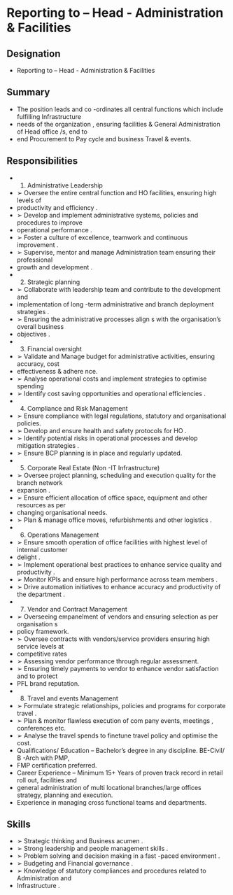 # Reporting to  – Head - Administration & Facilities

## Designation

* Reporting to  – Head - Administration & Facilities

## Summary

* The position leads and co -ordinates all central functions which include  fulfilling Infrastructure
* needs of the organization , ensuring facilities & General Administration of Head office /s, end to
* end Procurement to Pay cycle and business Travel & events.

## Responsibilities

* 1. Administrative Leadership
* ➢ Oversee the entire central function and HO facilities, ensuring high levels of
* productivity and efficiency .
* ➢ Develop and implement administrative systems, policies and procedures to improve
* operational performance .
* ➢ Foster a culture of excellence, teamwork and continuous improvement .
* ➢ Supervise, mentor and manage Administration team ensuring their professional
* growth and development .
* 2. Strategic planning
* ➢ Collaborate with leadership team and contribute to the development and
* implementation of long -term administrative and branch deployment strategies .
* ➢ Ensuring the administrative processes align s with the organisation’s overall business
* objectives .
* 3. Financial oversight
* ➢ Validate and Manage budget for administrative activities, ensuring accuracy, cost
* effectiveness & adhere nce.
* ➢ Analyse operational costs and implement strategies to optimise spending
* ➢ Identify cost saving opportunities and operational efficiencies .
* 4. Compliance and Risk Management
* ➢ Ensure compliance with legal regulations, statutory and organisational policies.
* ➢ Develop and ensure health and safety protocols for HO .
* ➢ Identify potential risks in operational processes and develop mitigation strategies .
* ➢ Ensure BCP planning is in place and regularly updated.
* 5. Corporate Real Estate (Non -IT Infrastructure)
* ➢ Oversee project planning, scheduling and execution quality for the branch network
* expansion .
* ➢ Ensure efficient allocation of office space, equipment and other resources as per
* changing organisational needs.
* ➢ Plan & manage office moves, refurbishments and other logistics .
* 6. Operations Management
* ➢ Ensure smooth operation of office facilities with highest level of internal customer
* delight .
* ➢ Implement operational best practices to enhance service quality and productivity .
* ➢ Monitor KPIs and ensure high performance across team members .
* ➢ Drive automation initiatives to enhance accuracy and productivity of the department .
* 7. Vendor and Contract Management
* ➢ Overseeing empanelment of vendors and ensuring selection as per organisation s
* policy  framework.
* ➢ Oversee contracts with vendors/service providers ensuring high service levels at
* competitive rates
* ➢ Assessing vendor performance through regular assessment.
* ➢ Ensuring timely payments to vendor to enhance vendor satisfaction and to protect
* PFL brand reputation.
* 8. Travel and events Management
* ➢ Formulate  strategic relationships, policies and programs for corporate travel .
* ➢ Plan & monitor flawless execution of com pany events, meetings , conferences etc.
* ➢ Analyse the travel spends to finetune travel policy and optimise the cost.
* Qualifications/ Education – Bachelor’s degree in any discipline. BE-Civil/ B -Arch with PMP,
* FMP certification preferred.
* Career Experience – Minimum 15+ Years of proven track record in retail roll out, facilities and
* general administration of multi locational branches/large offices strategy, planning and execution.
* Experience in managing cross functional teams and departments.

## Skills

* ➢ Strategic thinking and Business acumen .
* ➢ Strong leadership and people management skills .
* ➢ Problem solving and decision making in a fast -paced environment .
* ➢ Budgeting and Financial governance .
* ➢ Knowledge of statutory compliances and procedures related to Administration and
* Infrastructure .
